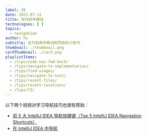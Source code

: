 ```yaml
---
label: 20
date: 2021-07-13
title: 在代码中移动
technologies: [ ]
topics:
  - navigation
author: hs
subtitle: 在代码库中移动和导航的小技巧
thumbnail: ./thumbnail.png
cardThumbnail: ./card.png
playlistItems:
  - /tips/code-nav-fwd-back/
  - /tips/navigate-to-implementation/
  - /tips/find-usages/
  - /tips/navigate-to-test/
  - /tips/recent-files/
  - /tips/recent-locations/
  - /tips/f2/
---
```


以下两个视频对学习导航技巧也很有帮助：
- [前 5 大 IntelliJ IDEA 导航快捷键（Top 5 IntelliJ IDEA Navigation Shortcuts）](https://youtu.be/crnEBqbBWuo)
- [在 IntelliJ IDEA 中导航](https://youtu.be/1UHsJyCq1SU)